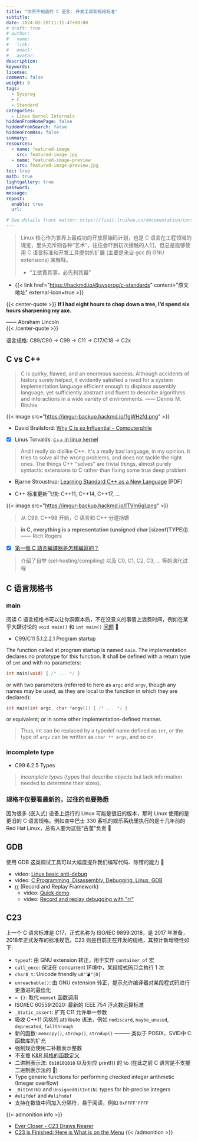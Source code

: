```yaml
---
title: "你所不知道的 C 语言: 开发工具和规格标准"
subtitle:
date: 2024-02-28T11:11:47+08:00
# draft: true
# author:
#   name:
#   link:
#   email:
#   avatar:
description:
keywords:
license:
comment: false
weight: 0
tags:
  - Sysprog
  - C
  - Standard
categories:
  - Linux Kernel Internals
hiddenFromHomePage: false
hiddenFromSearch: false
hiddenFromRss: false
summary:
resources:
  - name: featured-image
    src: featured-image.jpg
  - name: featured-image-preview
    src: featured-image-preview.jpg
toc: true
math: true
lightgallery: true
password:
message:
repost:
  enable: true
  url:

# See details front matter: https://fixit.lruihao.cn/documentation/content-management/introduction/#front-matter
---
```


> Linux 核心作为世界上最成功的开放原始码计划，也是 C 语言在工程领域的瑰宝，里头充斥则各种“艺术”，往往会吓到初次接触的人们，但总是能够使用 C 语言标准和开发工具提供的扩展 (主要是来自 gcc 的 GNU extensions) 来解释。
> - “工欲善其事，必先利其器”   

<!--more-->

- {{< link href="https://hackmd.io/@sysprog/c-standards" content="原文地址" external-icon=true >}}

{{< center-quote >}}
**If I had eight hours to chop down a tree, I’d spend six hours sharpening my axe.**

—— Abraham Lincoln   
{{< /center-quote >}}

语言规格: C89/C90 -> C99 -> C11 -> C17/C18 -> C2x

## C vs C++

> C is quirky, flawed, and an enormous success. Although accidents of history surely helped, it evidently satisfied a need for a system implementation language efficient enough to displace assembly language, yet sufficiently abstract and fluent to describe algorithms and interactions in a wide variety of environments. —— Dennis M. Ritchie

{{< image src="https://imgur-backup.hackmd.io/1gWHzfd.png" >}}

- David Brailsford: [Why C is so Influential - Computerphile](https://www.youtube.com/watch?v=ci1PJexnfNE)

- [x] Linus Torvalds: [c++ in linux kernel](https://www.realworldtech.com/forum/?threadid=104196&curpostid=104208)
> And I really do dislike C++. It's a really bad language, in
> my opinion. It tries to solve all the wrong problems, and
> does not tackle the right ones. The things C++ "solves"
> are trivial things, almost purely syntactic extensions to
> C rather than fixing some true deep problem.

- Bjarne Stroustrup: [Learning Standard C++ as a New Language](http://www.stroustrup.com/new_learning.pdf) [PDF]

- C++ 标准更新飞快: C++11, C++14, C++17, ...

{{< image src="https://imgur-backup.hackmd.io/ITVm6gI.png" >}}

> 从 C99, C++98 开始，C 语言和 C++ 分道扬镳

> **in C, everything is a representation (unsigned char [sizeof(TYPE)]).** —— Rich Rogers

- [x] [第一個 C 語言編譯器是怎樣編寫的？](https://kknews.cc/zh-tw/tech/bx2r3j.html)
> 介绍了自举 (sel-hosting/compiling) 以及 C0, C1, C2, C3, ... 等的演化过程

## C 语言规格书

### main

阅读 C 语言规格书可以让你洞察本质，不在没意义的事情上浪费时间，例如在某乎大肆讨论的 `void main()` 和 `int main()` [问题](https://www.zhihu.com/question/60047465) :rofl:

- C99/C11 5.1.2.2.1 Program startup

The function called at program startup is named `main`. The implementation declares no
prototype for this function. It shall be defined with a return type of `int` and with no
parameters:

```c
int main(void) { /* ... */ }
```

or with two parameters (referred to here as `argc` and `argv`, though any names may be
used, as they are local to the function in which they are declared):

```c
int main(int argc, char *argv[]) { /* ... */ }
```

or equivalent; or in some other implementation-defined manner.

> Thus, int can be replaced by a typedef name defined as `int`, or the type of `argv` can be written as `char ** argv`, and so on.

### incomplete type

- C99 6.2.5 Types
> *incomplete types* (types that describe objects but lack information needed to determine their sizes).

### 规格不仅要看最新的，过往的也要熟悉

因为很多 (嵌入式) 设备上运行的 Linux 可能是很旧的版本，那时 Linux 使用的是更旧的 C 语言规格。例如空中巴士 330 客机的娱乐系统里执行的是十几年前的 Red Hat Linux，总有人要为这些“古董”负责 :rofl:

## GDB

使用 GDB 这类调试工具可以大幅度提升我们编写代码、除错的能力 :dog:

- video: [Linux basic anti-debug](https://www.youtube.com/watch?v=UTVp4jpJoyc)
- video: [C Programming, Disassembly, Debugging, Linux, GDB](https://www.youtube.com/watch?v=twxEVeDceGw)
- [rr](http://rr-project.org/) (Record and Replay Framework)
  - video: [Quick demo](https://www.youtube.com/watch?v=hYsLBcTX00I)
  - video: [Record and replay debugging with "rr"](https://www.youtube.com/watch?v=ytNlefY8PIE)

## C23

上一个 C 语言标准是 C17，正式名称为 ISO/IEC 9899:2018，是 2017 年准备，2018年正式发布的标准规范。C23 则是目前正在开发的规格，其预计新增特性如下:

- `typeof`: 由 GNU extension 转正，用于实作 `container_of` 宏
- `call_once`: 保证在 concurrent 环境中，某段程式码只会执行 1 次
- `char8_t`: Unicode friendly `u8"💣"[0]`
- `unreachable()`: 由 GNU extension 转正，提示允许编译器对某段程式码进行更激进的最佳化
- `= {}`: 取代 `memset` 函数调用
- ISO/IEC 60559:2020: 最新的 IEEE 754 浮点数运算标准
- `_Static_assert`: 扩充 C11 允许单一参数
- 吸收 C++11 风格的 attribute 语法，例如 `nodiscard`, `maybe_unused`, `deprecated`, `fallthrough`
- 新的函数: `memccpy()`, `strdup()`, `strndup()` ——— 类似于 POSIX、SVID中 C 函数库的扩充
- 强制规范使用二补数表示整数
- 不支援 [K&R 风格的函数定义](https://stackoverflow.com/questions/3092006/function-declaration-kr-vs-ansi)
- 二进制表示法: `0b10101010` 以及对应 printf() 的 `%b` (在此之前 C 语言是不支援二进制表示法的 :rofl:)
- Type generic functions for performing checked integer arithmetic (Integer overflow)
- `_BitInt(N)` and `UnsignedBitInt(N)` types for bit-precise integers
- `#elifdef` and `#elifndef`
- 支持在数值中间加入分隔符，易于阅读，例如 `0xFFFF'FFFF`

{{< admonition info >}}
- [Ever Closer - C23 Draws Nearer](https://thephd.dev/ever-closer-c23-improvements)
- [C23 is Finished: Here is What is on the Menu](https://thephd.dev/c23-is-coming-here-is-what-is-on-the-menu)
{{< /admonition >}}
